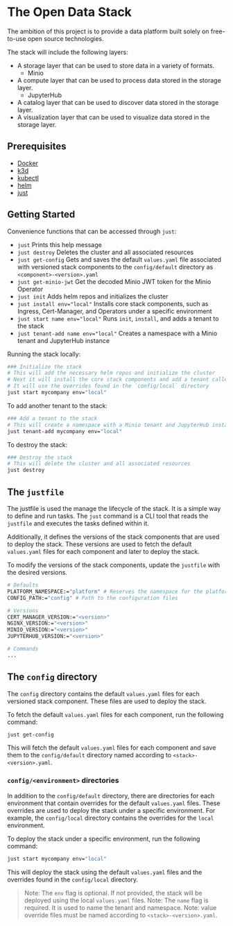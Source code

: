 # The Open Data Stack

The ambition of this project is to provide a data platform built solely on free-to-use
open source technologies.

The stack will include the following layers:

- A storage layer that can be used to store data in a variety of formats.
  - Minio
- A compute layer that can be used to process data stored in the storage layer.
  - JupyterHub
- A catalog layer that can be used to discover data stored in the storage layer.
- A visualization layer that can be used to visualize data stored in the storage layer.

## Prerequisites

- [Docker](https://docs.docker.com/get-docker/)
- [k3d](https://k3d.io/#installation)
- [kubectl](https://kubernetes.io/docs/tasks/tools/install-kubectl/)
- [helm](https://helm.sh/docs/intro/install/)
- [just](https://github.com/casey/just)

## Getting Started

Convenience functions that can be accessed through `just`:

- `just` Prints this help message
- `just destroy` Deletes the cluster and all associated resources
- `just get-config` Gets and saves the default `values.yaml` file associated with versioned stack components to the `config/default` directory as `<component>-<version>.yaml`
- `just get-minio-jwt` Get the decoded Minio JWT token for the Minio Operator
- `just init` Adds helm repos and initializes the cluster
- `just install env="local"` Installs core stack components, such as Ingress, Cert-Manager, and Operators under a specific environment
- `just start name env="local"` Runs `init`, `install`, and adds a tenant to the stack
- `just tenant-add name env="local"` Creates a namespace with a Minio tenant and JupyterHub instance

Running the stack locally:

```bash
### Initialize the stack
# This will add the necessary helm repos and initialize the cluster
# Next it will install the core stack components and add a tenant called `mycompany`
# It will use the overrides found in the `config/local` directory
just start mycompany env="local"
```

To add another tenant to the stack:

```bash
### Add a tenant to the stack
# This will create a namespace with a Minio tenant and JupyterHub instance
just tenant-add mycompany env="local"
```

To destroy the stack:

```bash
### Destroy the stack
# This will delete the cluster and all associated resources
just destroy
```

## The `justfile`

The justfile is used the manage the lifecycle of the stack. It is a simple way to define and run tasks. The `just` command is a CLI tool that reads the `justfile` and executes the tasks defined within it.

Additionally, it defines the versions of the stack components that are used to deploy the stack. These versions are used to fetch the default `values.yaml` files for each component and later to deploy the stack.

To modify the versions of the stack components, update the `justfile` with the desired versions.

```bash
# Defaults
PLATFORM_NAMESPACE:="platform" # Reserves the namespace for the platform components (e.g. Ingress, Cert-Manager, Operators)
CONFIG_PATH:="config" # Path to the configuration files

# Versions
CERT_MANAGER_VERSION:="<version>"
NGINX_VERSION:="<version>"
MINIO_VERSION:="<version>"
JUPYTERHUB_VERSION:="<version>"

# Commands
...
```

## The `config` directory

The `config` directory contains the default `values.yaml` files for each versioned stack component. These files are used to deploy the stack.

To fetch the default `values.yaml` files for each component, run the following command:

```bash
just get-config
```

This will fetch the default `values.yaml` files for each component and save them to the `config/default` directory named according to `<stack>-<version>.yaml`.

### `config/<environment>` directories

In addition to the `config/default` directory, there are directories for each environment that contain overrides for the default `values.yaml` files. These overrides are used to deploy the stack under a specific environment. For example, the `config/local` directory contains the overrides for the `local` environment.

To deploy the stack under a specific environment, run the following command:

```bash
just start mycompany env="local"
```

This will deploy the stack using the default `values.yaml` files and the overrides found in the `config/local` directory.

> Note: The `env` flag is optional. If not provided, the stack will be deployed using the local `values.yaml` files.
> Note: The `name` flag is required. It is used to name the tenant and namespace.
> Note: value override files must be named according to `<stack>-<version>.yaml`.
